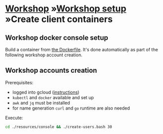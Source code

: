 # [Workshop](../README.md) &raquo;[Workshop setup](./README.md) &raquo;Create client containers

## Workshop docker console setup

Build a container from [the Dockerfile](./resources/console/Dockerfile). It's
done automatically as part of the following workshop account creation.

## Workshop accounts creation

Prerequisites:

- logged into gcloud ([instructions](./01_google_cloud.md))
- `kubectl` and `docker` available and set up
- `awk` and `jq` must be installed
- for name generation `curl` and `go` runtime are also needed

Execute:
```bash
cd ./resources/console && ./create-users.bash 30
```

